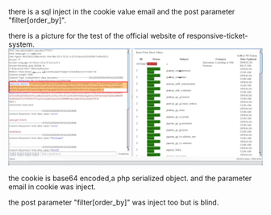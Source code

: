 there is a sql inject in the cookie value email and the post parameter "filter[order_by]".

there is a picture for the test of the official website of responsive-ticket-system.
![Aaron Swartz](wp.png)

the cookie is base64 encoded,a php serialized object.
and the parameter email in cookie was inject.

the post parameter "filter[order_by]" was inject too but is blind.
